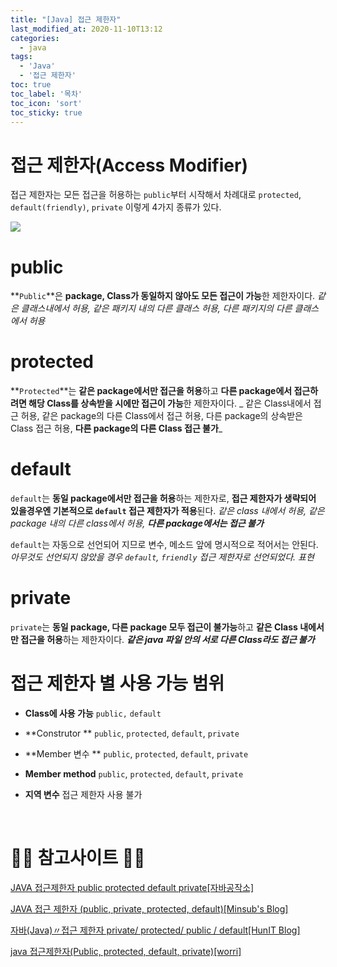 ```yaml
---
title: "[Java] 접근 제한자"
last_modified_at: 2020-11-10T13:12
categories: 
  - java
tags: 
  - 'Java' 
  - '접근 제한자'
toc: true
toc_label: '목차'
toc_icon: 'sort'
toc_sticky: true
---
```


# 접근 제한자(Access Modifier)

접근 제한자는 모든 접근을 허용하는 `public`부터 시작해서 차례대로 `protected`, `default(friendly)`, `private` 이렇게 4가지 종류가 있다.

![](https://images.velog.io/images/gillog/post/30e8db11-f41c-41eb-8737-ae61ebae88d6/99A8EE3E5C243EEA1E.jpg)

# public

**`Public`**은 **package, Class가 동일하지 않아도 모든 접근이 가능**한 제한자이다.
_같은 클래스내에서 허용, 같은 패키지 내의 다른 클래스 허용, 다른 패키지의 다른 클래스에서 허용_




# protected
**`Protected`**는 **같은 package에서만 접근을 허용**하고 **다른 package에서 접근하려면 해당 Class를 상속받을 시에만 접근이 가능**한 제한자이다.
_ 같은 Class내에서 접근 허용, 같은 package의 다른 Class에서 접근 허용, 다른 package의 상속받은 Class 접근 허용, **다른 package의 다른 Class 접근 불가**_




# default

`default`는 **동일 package에서만 접근을 허용**하는 제한자로, **접근 제한자가 생략되어 있을경우엔 기본적으로 `default` 접근 제한자가 적용**된다.
_같은 class 내에서 허용, 같은 package 내의 다른 class에서 허용, **다른 package에서는 접근 불가**_

`default`는 자동으로 선언되어 지므로 변수, 메소드 앞에 명시적으로 적어서는 안된다.
_아무것도 선언되지 않았을 경우 `default`, `friendly` 접근 제한자로 선언되었다. 표현_


# private

`private`는 **동일 package, 다른 package 모두 접근이 불가능**하고 **같은 Class 내에서만 접근을 허용**하는 제한자이다.
_**같은 java 파일 안의 서로 다른 Class라도 접근 불가**_





# 접근 제한자 별 사용 가능 범위

- **Class에 사용 가능**
`public,` `default`

- **Construtor **
`public`, `protected`, `default`, `private`

- **Member 변수 **
`public`, `protected`, `default`, `private`

- **Member method**
`public`, `protected`, `default`, `private`

- **지역 변수**
접근 제한자 사용 불가







<br>

# 🙆‍♂️ 참고사이트 🙇‍♂️

[JAVA 접근제한자 public protected default private[자바공작소]](https://javaplant.tistory.com/20)

[JAVA 접근 제한자 (public, private, protected, default)[Minsub's Blog]](https://gyrfalcon.tistory.com/entry/JAVA-접근-제한자)

[자바(Java)〃접근 제한자 private/ protected/ public / default[HunIT Blog]](https://hunit.tistory.com/162)

[java 접근제한자(Public, protected, default, private)[worri]](https://worri.tistory.com/98)

[]()

[]()
